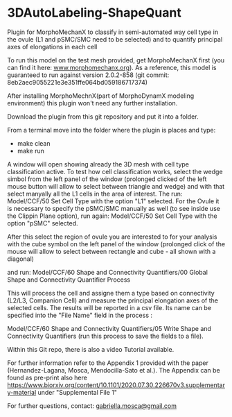 # 3DAutoLabeling-ShapeQuant
Plugin for MorphoMechanX to classify in semi-automated way cell type in the ovule (L1 and pSMC/SMC  need to be selected) and to quantify principal axes of elongations in each cell

To run this model on the test mesh provided, get MorphoMechanX first (you can find it here: www.morphomechanx.org). As a reference, this model is guaranteed to run against version 2.0.2-858 (git commit: 8eb2aec9055221e3e351ffe064bd059186717374)

After installing MorphoMechnX(part of MorphoDynamX modeling environment) this plugin won't need any further installation.

Download the plugin from this git repository and put it into a folder.

From a terminal move into the folder where the plugin is places and type:
- make clean
- make run

A window will open showing already the 3D mesh with cell type classification active. 
To test how cell classification works, select the wedge simbol from the left panel of the window (prolonged clicked of the left  mouse button will allow to select between triangle and wedge) and with that select manyally all the L1 cells in the area of interest. 
The run: 
Model/CCF/50 Set Cell Type 
with the option "L1" selected.
For the Ovule it is necessary to specify the pSMC/SMC manually as well (to see inside use the Clippin Plane option), run again: 
Model/CCF/50 Set Cell Type 
with the option "pSMC" selected. 

After this select the region of ovule you are interested to for your analysis with the cube symbol on the left panel of the window (prolonged click of the mouse will allow to select between rectangle and cube - all shown with a diagonal)

and run: 
Model/CCF/60 Shape and Connectivity Quantifiers/00 Global Shape and Connectivity Quantifier Process

This will process the cell and assigne them a type based on connectivity (L2/L3, Companion Cell) and measure the principal elongation axes of the selected cells.
The results will be reported in a csv file. Its name can be specified into the "File Name" field in the process :

Model/CCF/60 Shape and Connectivity Quantifiers/05 Write Shape and Connectivity Quantifiers  (run this process to save the fields to a file).

Within this Git repo, there is also a video Tutorial available. 

For further information refer to the Appendix 1 provided with the paper (Hernandez-Lagana, Mosca, Mendocilla-Sato et al.). The Appendix can be found as pre-print also here https://www.biorxiv.org/content/10.1101/2020.07.30.226670v3.supplementary-material under "Supplemental File 1"

For further questions, contact: gabriella.mosca@gmail.com



 

